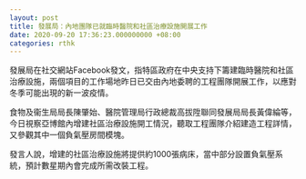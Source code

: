 ```yaml
---
layout: post
title: 發展局：內地團隊已就臨時醫院和社區治療設施開展工作
date: 2020-09-20 17:36:23.000000000 +08:00
categories: rthk
---
```


發展局在社交網站Facebook發文，指特區政府在中央支持下籌建臨時醫院和社區治療設施，兩個項目的工作場地昨日已交由內地委聘的工程團隊開展工作，以應對冬季可能出現的新一波疫情。

食物及衞生局局長陳肇始、醫院管理局行政總裁高拔陞聯同發展局局長黃偉綸等，今日視察亞博館內增建社區治療設施開工情況，聽取工程團隊介紹建造工程詳情，又參觀其中一個負氣壓房間模塊。

發言人說，增建的社區治療設施將提供約1000張病床，當中部分設置負氣壓系統，預計數星期內會完成所需改裝工程。
